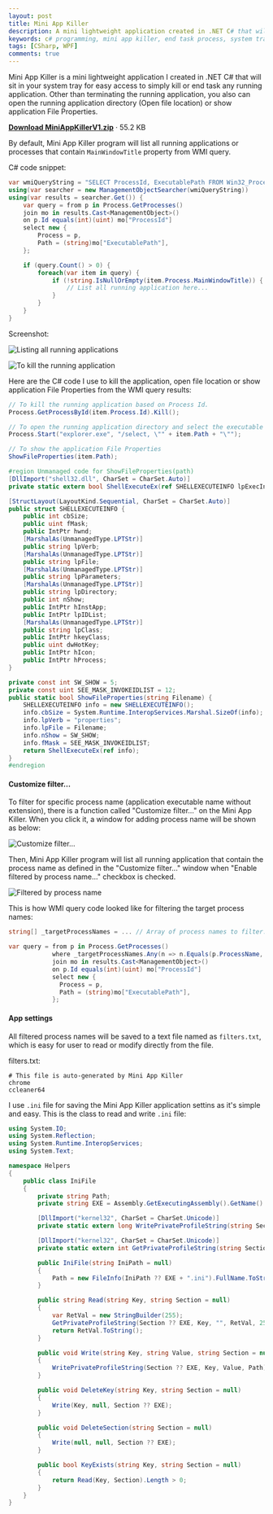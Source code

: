 ```yaml
---
layout: post
title: Mini App Killer
description: A mini lightweight application created in .NET C# that will sit in your system tray for easy access to simply kill or end task any running application.
keywords: c# programming, mini app killer, end task process, system tray, notify icon
tags: [CSharp, WPF]
comments: true
---
```


Mini App Killer is a mini lightweight application I created in .NET C# that will sit in your system tray for easy access to simply kill or end task any running application. Other than terminating the running application, you also can open the running application directory (Open file location) or show application File Properties.

[**Download MiniAppKillerV1.zip**](https://www.dropbox.com/s/4gibswk7iz7gg9d/MiniAppKillerV1.zip?dl=0) · 55.2 KB

By default, Mini App Killer program will list all running applications or processes that contain `MainWindowTitle` property from WMI query.

C# code snippet:

```csharp
var wmiQueryString = "SELECT ProcessId, ExecutablePath FROM Win32_Process";
using(var searcher = new ManagementObjectSearcher(wmiQueryString))
using(var results = searcher.Get()) {
    var query = from p in Process.GetProcesses()
    join mo in results.Cast<ManagementObject>()
    on p.Id equals(int)(uint) mo["ProcessId"]
    select new {
        Process = p,
        Path = (string)mo["ExecutablePath"],
    };

    if (query.Count() > 0) {
        foreach(var item in query) {
            if (!string.IsNullOrEmpty(item.Process.MainWindowTitle)) {
                // List all running application here...
            }
        }
    }
}
```

Screenshot:

![Listing all running applications](http://i.imgur.com/z5hJFH8.png)

![To kill the running application](http://i.imgur.com/TJG1sV1.png)

Here are the C# code I use to kill the application, open file location or show application File Properties from the WMI query results:

```csharp
// To kill the running application based on Process Id.
Process.GetProcessById(item.Process.Id).Kill();

// To open the running application directory and select the executable file.
Process.Start("explorer.exe", "/select, \"" + item.Path + "\"");

// To show the application File Properties
ShowFileProperties(item.Path);

#region Unmanaged code for ShowFileProperties(path)
[DllImport("shell32.dll", CharSet = CharSet.Auto)]
private static extern bool ShellExecuteEx(ref SHELLEXECUTEINFO lpExecInfo);

[StructLayout(LayoutKind.Sequential, CharSet = CharSet.Auto)]
public struct SHELLEXECUTEINFO {
    public int cbSize;
    public uint fMask;
    public IntPtr hwnd;
    [MarshalAs(UnmanagedType.LPTStr)]
    public string lpVerb;
    [MarshalAs(UnmanagedType.LPTStr)]
    public string lpFile;
    [MarshalAs(UnmanagedType.LPTStr)]
    public string lpParameters;
    [MarshalAs(UnmanagedType.LPTStr)]
    public string lpDirectory;
    public int nShow;
    public IntPtr hInstApp;
    public IntPtr lpIDList;
    [MarshalAs(UnmanagedType.LPTStr)]
    public string lpClass;
    public IntPtr hkeyClass;
    public uint dwHotKey;
    public IntPtr hIcon;
    public IntPtr hProcess;
}

private const int SW_SHOW = 5;
private const uint SEE_MASK_INVOKEIDLIST = 12;
public static bool ShowFileProperties(string Filename) {
    SHELLEXECUTEINFO info = new SHELLEXECUTEINFO();
    info.cbSize = System.Runtime.InteropServices.Marshal.SizeOf(info);
    info.lpVerb = "properties";
    info.lpFile = Filename;
    info.nShow = SW_SHOW;
    info.fMask = SEE_MASK_INVOKEIDLIST;
    return ShellExecuteEx(ref info);
}
#endregion
```

#### Customize filter...

To filter for specific process name (application executable name without extension), there is a function called "Customize filter..." on the Mini App Killer. When you click it, a window for adding process name will be shown as below:

![Customize filter...](http://i.imgur.com/CxYg1gU.png)

Then, Mini App Killer program will list all running application that contain the process name as defined in the "Customize filter..." window when "Enable filtered by process name..." checkbox is checked.

![Filtered by process name](http://i.imgur.com/jHb3HqI.png)

This is how WMI query code looked like for filtering the target process names:

```csharp
string[] _targetProcessNames = ... // Array of process names to filter..

var query = from p in Process.GetProcesses()
            where _targetProcessNames.Any(n => n.Equals(p.ProcessName, StringComparison.InvariantCultureIgnoreCase))
            join mo in results.Cast<ManagementObject>()
            on p.Id equals(int)(uint) mo["ProcessId"]
            select new {
              Process = p,
              Path = (string)mo["ExecutablePath"],
            };
```

#### App settings

All filtered process names will be saved to a text file named as `filters.txt`, which is easy for user to read or modify directly from the file.

filters.txt:

```
# This file is auto-generated by Mini App Killer
chrome
ccleaner64
```

I use `.ini` file for saving the Mini App Killer application settins as it's simple and easy. This is the class to read and write `.ini` file:

```csharp
using System.IO;
using System.Reflection;
using System.Runtime.InteropServices;
using System.Text;

namespace Helpers
{
    public class IniFile
    {
        private string Path;
        private string EXE = Assembly.GetExecutingAssembly().GetName().Name;

        [DllImport("kernel32", CharSet = CharSet.Unicode)]
        private static extern long WritePrivateProfileString(string Section, string Key, string Value, string FilePath);

        [DllImport("kernel32", CharSet = CharSet.Unicode)]
        private static extern int GetPrivateProfileString(string Section, string Key, string Default, StringBuilder RetVal, int Size, string FilePath);

        public IniFile(string IniPath = null)
        {
            Path = new FileInfo(IniPath ?? EXE + ".ini").FullName.ToString();
        }

        public string Read(string Key, string Section = null)
        {
            var RetVal = new StringBuilder(255);
            GetPrivateProfileString(Section ?? EXE, Key, "", RetVal, 255, Path);
            return RetVal.ToString();
        }

        public void Write(string Key, string Value, string Section = null)
        {
            WritePrivateProfileString(Section ?? EXE, Key, Value, Path);
        }

        public void DeleteKey(string Key, string Section = null)
        {
            Write(Key, null, Section ?? EXE);
        }

        public void DeleteSection(string Section = null)
        {
            Write(null, null, Section ?? EXE);
        }

        public bool KeyExists(string Key, string Section = null)
        {
            return Read(Key, Section).Length > 0;
        }
    }
}
```
